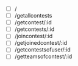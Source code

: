 - [ ] /
- [ ] /getallcontests
- [ ] /getcontest/:id
- [ ] /getcontests/:id
- [ ] /joincontest/:id
- [ ] /getjoinedcontest/:id
- [ ] /getcontestsofuser/:id
- [ ] /getteamsofcontest/:id